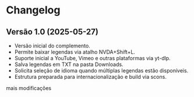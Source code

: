 # Changelog

## Versão 1.0 (2025-05-27)

*   Versão inicial do complemento.
*   Permite baixar legendas via atalho NVDA+Shift+L.
*   Suporte inicial a YouTube, Vimeo e outras plataformas via yt-dlp.
*   Salva legendas em TXT na pasta Downloads.
*   Solicita seleção de idioma quando múltiplas legendas estão disponíveis.
*   Estrutura preparada para internacionalização e build via scons.

mais modificações